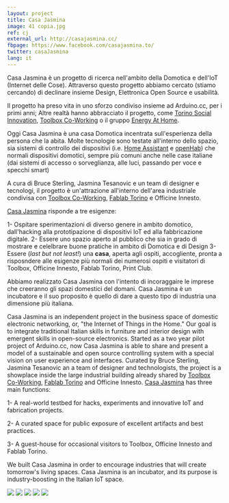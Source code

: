 ```yaml
---
layout: project
title: Casa Jasmina
image: 41 copia.jpg
ref: cj
external_url: http://casajasmina.cc/
fbpage: https://www.facebook.com/casajasmina.to/
twitter: casaJasmina
lang: it
---
```


Casa Jasmina è un progetto di ricerca nell'ambito della Domotica e dell'IoT (Internet delle Cose). Attraverso questo progetto abbiamo cercato (stiamo cercando) di declinare insieme Design, Elettronica Open Source e usabilità.

Il progetto ha preso vita in uno sforzo condiviso insieme ad Arduino.cc, per i primi anni; Altre realtà hanno abbracciato il progetto, come [Torino Social Innovation](http://www.torinosocialinnovation.it/), [Toolbox Co-Working](http://www.toolboxoffice.it/en/) o il gruppo [Energy At Home](http://energy-home.it/SitePages/Home.aspx).

Oggi Casa Jasmina è una casa Domotica incentrata sull'esperienza della persona che la abita. Molte tecnologie sono testate all'interno dello spazio, sia sistemi di controllo dei dispositivi (i.e. [Home Assistant](https://home-assistant.io/) e [openHab](http://www.openhab.org/)) che normali dispositivi domotici, sempre più comuni anche nelle case italiane (dai sistemi di accesso o sorveglianza, alle luci, passando per voce e specchi smart)

A cura di Bruce Sterling, Jasmina Tesanovic e un team di designer e tecnologi, il progetto è un'attrazione all'interno dell'area industriale condivisa con [Toolbox Co-Working](http://www.toolboxoffice.it/en/), [Fablab Torino](http://fablabtorino.org/) e Officine Innesto.


[Casa Jasmina](http://casajasmina.cc) risponde a tre esigenze:

1- Ospitare sperimentazioni di diverso genere in ambito domotico, dall'hacking alla prototipazione di dispositivi IoT ed alla fabbricazione digitale.
2- Essere uno spazio aperto al pubblico che sia in grado di mostrare e celelbrare buone pratiche in ambito di Domotica e di Design
3- Essere (_last but not least!_) una **casa**, aperta agli ospiti, accogliente, pronta a risposndere alle esigenze più normali dei numerosi ospiti e visitatori di Toolbox, Officine Innesto, Fablab Torino, Print Club.

Abbiamo realizzato Casa Jasmina con l'intento di incoraggaire le imprese che creeranno gli spazi domestici del domani. Casa Jasmina è un incubatore e il suo proposito è quello di dare a questo tipo di industria una dimensione più italiana.





Casa Jasmina is an independent project in the business space of domestic electronic networking, or, "the Internet of Things in the Home." Our goal is to integrate traditional Italian skills in furniture and interior design with emergent skills in open-source electronics. Started as a two year pilot project of Arduino.cc, now Casa Jasmina is able to share and present a model of a sustainable and open source controlling system with a special vision on user experience and interfaces.
Curated by Bruce Sterling, Jasmina Tesanovic an a team of designer and technologists, the project is a showplace inside the large industrial building already shared by [Toolbox Co-Working](http://www.toolboxoffice.it/en/), [Fablab Torino](http://fablabtorino.org/) and Officine Innesto. [Casa Jasmina](http://casajasmina.cc/showplace) has three main functions:

1- A real-world testbed for hacks, experiments and innovative IoT and
fabrication projects.

2- A curated space for public exposure of excellent artifacts and best
practices.

3- A guest-house for occasional visitors to Toolbox, Officine Innesto and
Fablab Torino.

We built Casa Jasmina in order to encourage industries that will create tomorrow's living spaces. Casa Jasmina is an incubator, and its purpose is industry-boosting in the Italian IoT space.

<div class="photo-carousel">
    <img src="/images/projects/41.jpg">
    <img src="/images/projects/34.jpg">
    <img src="/images/projects/13.jpg">
    <img src="/images/projects/38.jpg">
    <img src="/images/projects/14 (1).jpg">
</div>
